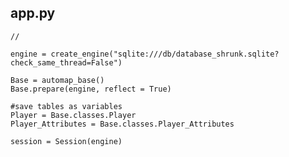 ## app.py
    //
    
    engine = create_engine("sqlite:///db/database_shrunk.sqlite?check_same_thread=False")

    Base = automap_base()
    Base.prepare(engine, reflect = True)

    #save tables as variables
    Player = Base.classes.Player
    Player_Attributes = Base.classes.Player_Attributes

    session = Session(engine)
    
    
